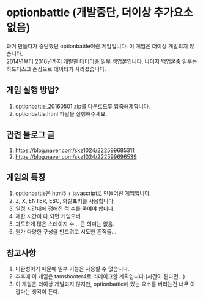 # optionbattle (개발중단, 더이상 추가요소 없음)
과거 만들다가 중단했던 optionbattle이란 게임입니다. 이 게임은 더이상 개발되지 않습니다.  
2014년부터 2016년까지 개발한 데이터중 일부 백업본입니다. 나머지 백업본중 일부는 하드디스크 손상으로 데이터가 사라졌습니다.
## 게임 실행 방법?
1. optionbattle_20160501.zip를 다운로드후 압축해제합니다.
2. optionbattle.html 파일을 실행해주세요.
## 관련 블로그 글
1. https://blog.naver.com/skz1024/222599685311
2. https://blog.naver.com/skz1024/222599696539
## 게임의 특징
1. optionbattle은 html5 + javascript로 만들어진 게임입니다.
2. Z, X, ENTER, ESC, 화살표키를 사용합니다.
3. 일정 시간내에 정해진 적 수를 죽여야 합니다.
4. 제한 시간이 다 되면 게임오버.
5. 과도하게 많은 스테이지 수... 큰 의미는 없음.
6. 뭔가 다양한 구성을 만드려고 시도한 흔적들...
## 참고사항
1. 미완성이기 때문에 일부 기능은 사용할 수 없습니다.
2. 추후에 이 게임은 tamshooter4로 리메이크할 계획입니다.(시간이 된다면...)
3. 이 게임은 더이상 개발되지 않지만, optionbattle에 있는 요소를 버리는건 너무 아깝다는 생각이 든다.
